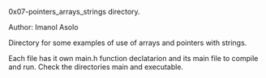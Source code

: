 0x07-pointers_arrays_strings directory.

Author: Imanol Asolo

Directory for some examples of use of arrays and pointers with strings.

Each file has it own main.h function declatarion and its main file to compile and run. Check the directories main and executable.
